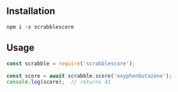## Installation

```
npm i -s scrabblescore
```

## Usage

```javascript
const scrabble = require('scrabblescore');

const score = await scrabble.score('oxyphenbutazone');
console.log(score);  // returns 41
```
